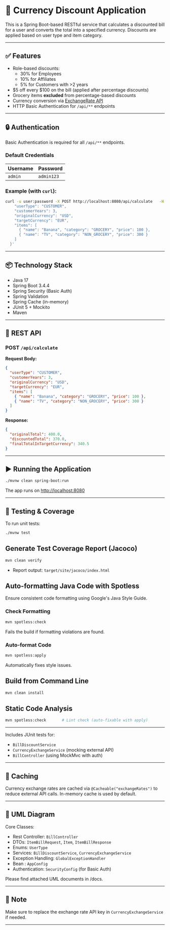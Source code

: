 
# 💸 Currency Discount Application

This is a Spring Boot-based RESTful service that calculates a discounted bill for a user and converts the total into a specified currency. Discounts are applied based on user type and item category.

---

## ✅ Features

- Role-based discounts:
  - 30% for Employees
  - 10% for Affiliates
  - 5% for Customers with >2 years
- $5 off every $100 on the bill (applied after percentage discounts)
- Grocery items **excluded** from percentage-based discounts
- Currency conversion via [ExchangeRate API](https://www.exchangerate-api.com)
- HTTP Basic Authentication for `/api/**` endpoints

---

## 🔒 Authentication

Basic Authentication is required for all `/api/**` endpoints.

### Default Credentials

| Username | Password   |
|----------|------------|
| `admin`  | `admin123` |

### Example (with `curl`):

```bash
curl -u user:password -X POST http://localhost:8080/api/calculate   -H "Content-Type: application/json"   -d '{
    "userType": "CUSTOMER",
    "customerYears": 3,
    "originalCurrency": "USD",
    "targetCurrency": "EUR",
    "items": [
      { "name": "Banana", "category": "GROCERY", "price": 100 },
      { "name": "TV", "category": "NON_GROCERY", "price": 300 }
    ]
  }'
```

---

## 📦 Technology Stack

- Java 17
- Spring Boot 3.4.4
- Spring Security (Basic Auth)
- Spring Validation
- Spring Cache (in-memory)
- JUnit 5 + Mockito
- Maven

---

## 🧾 REST API

### POST `/api/calculate`

**Request Body:**

```json
{
  "userType": "CUSTOMER",
  "customerYears": 3,
  "originalCurrency": "USD",
  "targetCurrency": "EUR",
  "items": [
    { "name": "Banana", "category": "GROCERY", "price": 100 },
    { "name": "TV", "category": "NON_GROCERY", "price": 300 }
  ]
}
```

**Response:**

```json
{
  "originalTotal": 400.0,
  "discountedTotal": 370.0,
  "finalTotalInTargetCurrency": 340.5
}
```

---

## ▶️ Running the Application

```bash
./mvnw clean spring-boot:run
```

The app runs on [http://localhost:8080](http://localhost:8080)

---

## 🧪 Testing & Coverage

To run unit tests:

```bash
./mvnw test
```

## Generate Test Coverage Report (Jacoco)
```bash
mvn clean verify
```
- Report output: `target/site/jacoco/index.html`

## Auto-formatting Java Code with Spotless
Ensure consistent code formatting using Google's Java Style Guide.

### Check Formatting
```bash
mvn spotless:check
```
Fails the build if formatting violations are found.

### Auto-format Code
```bash
mvn spotless:apply
```
Automatically fixes style issues.

## Build from Command Line
```bash
mvn clean install
```

## Static Code Analysis
```bash
mvn spotless:check       # Lint check (auto-fixable with apply)
```

---

Includes JUnit tests for:
- `BillDiscountService`
- `CurrencyExchangeService` (mocking external API)
- `BillController` (using MockMvc with auth)

---

## 💾 Caching

Currency exchange rates are cached via `@Cacheable("exchangeRates")` to reduce external API calls. In-memory cache is used by default.

---

## 🧩 UML Diagram

Core Classes:
- Rest Controller: `BillController`
- DTOs: `ItemBillRequest`, `Item`, `ItemBillResponse`
- Enums: `UserType`
- Services: `BillDiscountService`, `CurrencyExchangeService`
- Exception Handling: `GlobalExceptionHandler`
- Bean : `AppConfig`
- Authentication: `SecurityConfig` (for Basic Auth)

Please find attached UML documents in /docs.

---

## 📝 Note

Make sure to replace the exchange rate API key in `CurrencyExchangeService` if needed.

---
